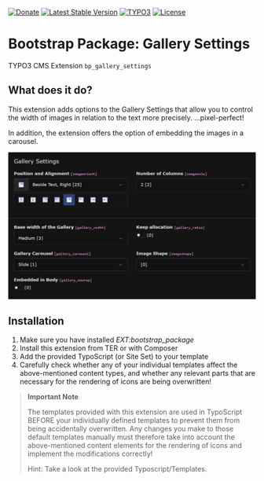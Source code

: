 [![Donate](https://img.shields.io/badge/Donate-PayPal-green.svg?style=for-the-badge)](https://www.paypal.me/quellenform)
[![Latest Stable Version](https://img.shields.io/packagist/v/quellenform/t3x-bp-gallery-settings?style=for-the-badge)](https://packagist.org/packages/quellenform/t3x-bp-gallery-settings)
[![TYPO3](https://img.shields.io/badge/TYPO3-12|13-%23f49700.svg?style=for-the-badge)](https://get.typo3.org/)
[![License](https://img.shields.io/packagist/l/quellenform/t3x-bp-gallery-settings?style=for-the-badge)](https://packagist.org/packages/quellenform/t3x-bp-gallery-settings)

# Bootstrap Package: Gallery Settings

TYPO3 CMS Extension `bp_gallery_settings`

## What does it do?

This extension adds options to the Gallery Settings that allow you to control the width of images in relation to the text more precisely. ...pixel-perfect!

In addition, the extension offers the option of embedding the images in a carousel.

![Gallery Settings](Documentation/Images/Screenshot.png?raw=true)

## Installation

1. Make sure you have installed *EXT:bootstrap_package*
2. Install this extension from TER or with Composer
3. Add the provided TypoScript (or Site Set) to your template
4. Carefully check whether any of your individual templates affect the above-mentioned content types,
   and whether any relevant parts that are necessary for the rendering of icons are being overwritten!

> **Important Note**
>
> The templates provided with this extension are used in TypoScript BEFORE your individually defined templates
> to prevent them from being accidentally overwritten. Any changes you make to those default templates manually
> must therefore take into account the above-mentioned content elements for the rendering of icons and implement
> the modifications correctly!
>
> Hint: Take a look at the provided Typoscript/Templates.
